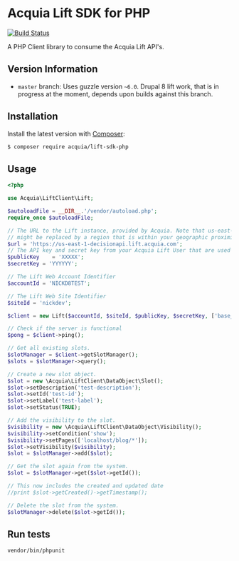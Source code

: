 # Acquia Lift SDK for PHP

[![Build Status](https://travis-ci.org/acquia/lift-sdk-php.svg)](https://travis-ci.org/acquia/lift-sdk-php)

A PHP Client library to consume the Acquia Lift API's.

## Version Information

* `master` branch: Uses guzzle version `~6.0`. Drupal 8 lift work, that is in progress at the moment, depends upon builds against this branch.

## Installation

Install the latest version with [Composer](https://getcomposer.org/):

```bash
$ composer require acquia/lift-sdk-php
```

## Usage

```php
<?php

use Acquia\LiftClient\Lift;

$autoloadFile = __DIR__.'/vendor/autoload.php';
require_once $autoloadFile;

// The URL to the Lift instance, provided by Acquia. Note that us-east-1
// might be replaced by a region that is within your geographic proximity.
$url = 'https://us-east-1-decisionapi.lift.acquia.com';
// The API key and secret key from your Acquia Lift User that are used to authenticate requests to Acquia Lift.
$publicKey    = 'XXXXX';
$secretKey = 'YYYYYY';

// The Lift Web Account Identifier
$accountId = 'NICKD8TEST';

// The Lift Web Site Identifier
$siteId = 'nickdev';

$client = new Lift($accountId, $siteId, $publicKey, $secretKey, ['base_url' => $url]);

// Check if the server is functional
$pong = $client->ping();

// Get all existing slots.
$slotManager = $client->getSlotManager();
$slots = $slotManager->query();

// Create a new slot object.
$slot = new \Acquia\LiftClient\DataObject\Slot();
$slot->setDescription('test-description');
$slot->setId('test-id');
$slot->setLabel('test-label');
$slot->setStatus(TRUE);

// Add the visibility to the slot.
$visibility = new \Acquia\LiftClient\DataObject\Visibility();
$visibility->setCondition('show');
$visibility->setPages(['localhost/blog/*']);
$slot->setVisibility($visibility);
$slot = $slotManager->add($slot);

// Get the slot again from the system.
$slot = $slotManager->get($slot->getId());

// This now includes the created and updated date
//print $slot->getCreated()->getTimestamp();

// Delete the slot from the system.
$slotManager->delete($slot->getId());
```

## Run tests

```bash
vendor/bin/phpunit
```